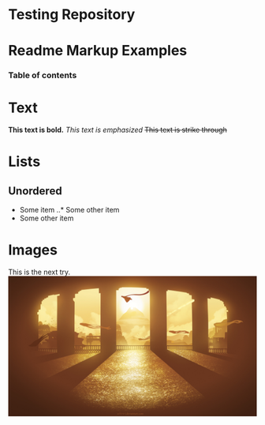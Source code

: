 # Testing Repository

# Readme Markup Examples

### Table of contents

# Text
**This text is bold.**
*This text is emphasized*
~~This text is strike through~~

# Lists
## Unordered
* Some item
..* Some other item
* Some other item



# Images
This is the next try.
![Temple](https://github.com/hristodobrev/TestingRepository/blob/master/test.jpg)
